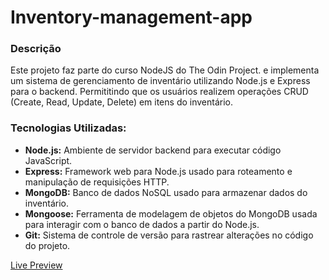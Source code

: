 # Inventory-management-app

### Descrição
Este projeto faz parte do curso NodeJS do The Odin Project. e implementa um sistema de gerenciamento de inventário utilizando Node.js e Express para o backend. Permititindo que os usuários realizem operações CRUD (Create, Read, Update, Delete) em itens do inventário.

### Tecnologias Utilizadas:
- **Node.js:** Ambiente de servidor backend para executar código JavaScript.
- **Express:** Framework web para Node.js usado para roteamento e manipulação de requisições HTTP.
- **MongoDB:** Banco de dados NoSQL usado para armazenar dados do inventário.
- **Mongoose:** Ferramenta de modelagem de objetos do MongoDB usada para interagir com o banco de dados a partir do Node.js.
- **Git:** Sistema de controle de versão para rastrear alterações no código do projeto.

[Live Preview](URL)